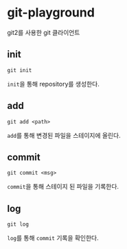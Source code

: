 # git-playground
git2를 사용한 git 클라이언트

## init

```shell
git init
```

`init`을 통해 repository를 생성한다.


## add 

```shell
git add <path>
```

`add`를 통해 변경된 파일을 스테이지에 올린다.

## commit

```shell
git commit <msg>
```

`commit`을 통해 스테이지 된 파일을 기록한다.

## log

```shell
git log
```

`log`를 통해 `commit` 기록을 확인한다.
